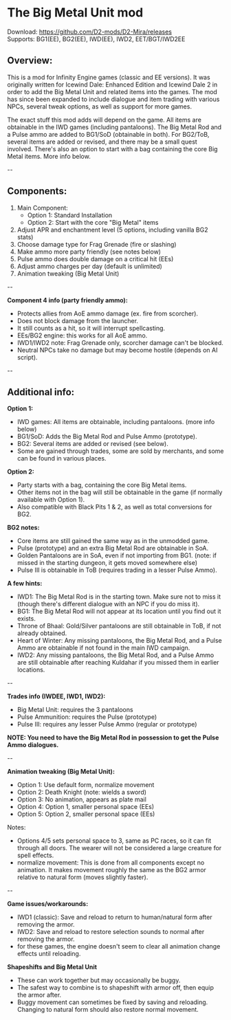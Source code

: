 # The Big Metal Unit mod
Download: https://github.com/D2-mods/D2-Mira/releases  
Supports: BG1(EE), BG2(EE), IWD(EE), IWD2, EET/BGT/IWD2EE


Overview:
-

This is a mod for Infinity Engine games (classic and EE versions). It was originally written for Icewind Dale: Enhanced Edition and Icewind Dale 2 in order to add the Big Metal Unit and related items into the games. The mod has since been expanded to include dialogue and item trading with various NPCs, several tweak options, as well as support for more games.

The exact stuff this mod adds will depend on the game. All items are obtainable in the IWD games (including pantaloons). The Big Metal Rod and a Pulse ammo are added to BG1/SoD (obtainable in both). For BG2/ToB, several items are added or revised, and there may be a small quest involved. There's also an option to start with a bag containing the core Big Metal items. More info below.

--

Components:
-

1. Main Component:
	- Option 1: Standard Installation
	- Option 2: Start with the core "Big Metal" items
2. Adjust APR and enchantment level (5 options, including vanilla BG2 stats)
3. Choose damage type for Frag Grenade (fire or slashing)
4. Make ammo more party friendly (see notes below)
5. Pulse ammo does double damage on a critical hit (EEs)
6. Adjust ammo charges per day (default is unlimited)
7. Animation tweaking (Big Metal Unit)

--

**Component 4 info (party friendly ammo):**
- Protects allies from AoE ammo damage (ex. fire from scorcher).
- Does not block damage from the launcher.
- It still counts as a hit, so it will interrupt spellcasting.
- EEs/BG2 engine: this works for all AoE ammo.
- IWD1/IWD2 note: Frag Grenade only, scorcher damage can't be blocked.
- Neutral NPCs take no damage but may become hostile (depends on AI script).

--

Additional info:
-

**Option 1:**
- IWD games: All items are obtainable, including pantaloons. (more info below)
- BG1/SoD: Adds the Big Metal Rod and Pulse Ammo (prototype).
- BG2: Several items are added or revised (see below).
- Some are gained through trades, some are sold by merchants, and some can be found in various places.

**Option 2:**
- Party starts with a bag, containing the core Big Metal items. 
- Other items not in the bag will still be obtainable in the game (if normally available with Option 1). 
- Also compatible with Black Pits 1 & 2, as well as total conversions for BG2.

**BG2 notes:**
- Core items are still gained the same way as in the unmodded game.
- Pulse (prototype) and an extra Big Metal Rod are obtainable in SoA.
- Golden Pantaloons are in SoA, even if not importing from BG1. (note: if missed in the starting dungeon, it gets moved somewhere else)
- Pulse III is obtainable in ToB (requires trading in a lesser Pulse Ammo).

**A few hints:**
- IWD1: The Big Metal Rod is in the starting town. Make sure not to miss it (though there's different dialogue with an NPC if you do miss it).
- BG1: The Big Metal Rod will not appear at its location until you find out it exists.
- Throne of Bhaal: Gold/Silver pantaloons are still obtainable in ToB, if not already obtained.
- Heart of Winter: Any missing pantaloons, the Big Metal Rod, and a Pulse Ammo are obtainable if not found in the main IWD campaign.
- IWD2: Any missing pantaloons, the Big Metal Rod, and a Pulse Ammo are still obtainable after reaching Kuldahar if you missed them in earlier locations.

--

**Trades info (IWDEE, IWD1, IWD2):**
- Big Metal Unit: requires the 3 pantaloons
- Pulse Ammunition: requires the Pulse (prototype)
- Pulse III: requires any lesser Pulse Ammo (regular or prototype)

**NOTE: You need to have the Big Metal Rod in possession to get the Pulse Ammo dialogues.**

--

**Animation tweaking (Big Metal Unit):**
- Option 1: Use default form, normalize movement
- Option 2: Death Knight (note: wields a sword)
- Option 3: No animation, appears as plate mail
- Option 4: Option 1, smaller personal space (EEs)
- Option 5: Option 2, smaller personal space (EEs)

Notes:
- Options 4/5 sets personal space to 3, same as PC races, so it can fit through all doors. The wearer will not be considered a large creature for spell effects.
- normalize movement: This is done from all components except no animation. It makes movement roughly the same as the BG2 armor relative to natural form (moves slightly faster).

--

**Game issues/workarounds:**
- IWD1 (classic): Save and reload to return to human/natural form after removing the armor.
- IWD2: Save and reload to restore selection sounds to normal after removing the armor.
- for these games, the engine doesn't seem to clear all animation change effects until reloading.

**Shapeshifts and Big Metal Unit**
- These can work together but may occasionally be buggy.
- The safest way to combine is to shapeshift with armor off, then equip the armor after.
- Buggy movement can sometimes be fixed by saving and reloading. Changing to natural form should also restore normal movement.
